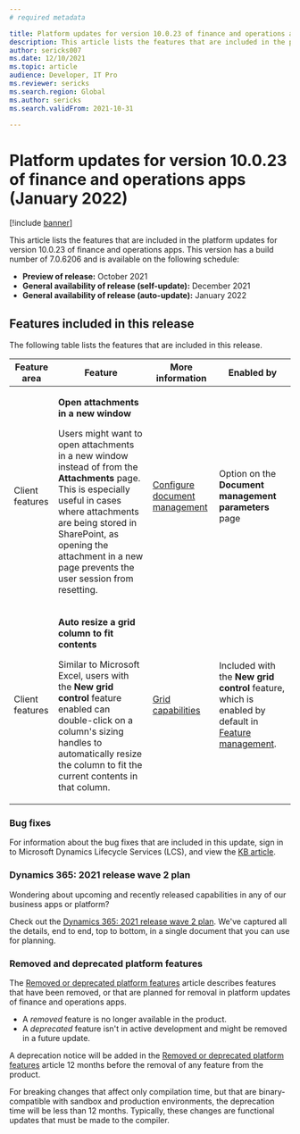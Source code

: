 ```yaml
---
# required metadata

title: Platform updates for version 10.0.23 of finance and operations apps (January 2022)
description: This article lists the features that are included in the platform updates for version 10.0.23 of finance and operations apps.
author: sericks007
ms.date: 12/10/2021
ms.topic: article
audience: Developer, IT Pro
ms.reviewer: sericks
ms.search.region: Global
ms.author: sericks
ms.search.validFrom: 2021-10-31

---
```

# Platform updates for version 10.0.23 of finance and operations apps (January 2022)

[!include [banner](../includes/banner.md)]

This article lists the features that are included in the platform updates for version 10.0.23 of finance and operations apps. This version has a build number of 7.0.6206 and is available on the following schedule:

- **Preview of release:** October 2021
- **General availability of release (self-update):** December 2021
- **General availability of release (auto-update):** January 2022

## Features included in this release

The following table lists the features that are included in this release.

| Feature area    | Feature | More information | Enabled by |
|-----------------|---------|------------------|---------------------------|
| Client features  | <p>**Open attachments in a new window**</p><p>Users might want to open attachments in a new window instead of from the **Attachments** page. This is especially useful in cases where attachments are being stored in SharePoint, as opening the attachment in a new page prevents the user session from resetting.</p>  | [Configure document management](../../fin-ops/organization-administration/configure-document-management.md)  |  Option on the **Document management parameters** page |
| Client features  | <p>**Auto resize a grid column to fit contents**</p><p>Similar to Microsoft Excel, users with the **New grid control** feature enabled can double-click on a column's sizing handles to automatically resize the column to fit the current contents in that column.</p>  | [Grid capabilities](../../fin-ops/get-started/grid-capabilities.md)  | Included with the **New grid control** feature, which is enabled by default in [Feature management](../../fin-ops/get-started/feature-management/feature-management-overview.md).  |

### Bug fixes

For information about the bug fixes that are included in this update, sign in to Microsoft Dynamics Lifecycle Services (LCS), and view the [KB article](https://fix.lcs.dynamics.com/Issue/Details?bugId=627874&dbType=3&qc=9b7e01944eb8b43f9c3aac4be26811c27be205847d6d2a240424f34f7e722910).

### Dynamics 365: 2021 release wave 2 plan

Wondering about upcoming and recently released capabilities in any of our business apps or platform?

Check out the [Dynamics 365: 2021 release wave 2 plan](/dynamics365-release-plan/2021wave2/). We've captured all the details, end to end, top to bottom, in a single document that you can use for planning.

### Removed and deprecated platform features

The [Removed or deprecated platform features](../../fin-ops/get-started/removed-deprecated-features-platform-updates.md) article describes features that have been removed, or that are planned for removal in platform updates of finance and operations apps.

- A *removed* feature is no longer available in the product.
- A *deprecated* feature isn't in active development and might be removed in a future update.

A deprecation notice will be added in the [Removed or deprecated platform features](../../fin-ops/get-started/removed-deprecated-features-platform-updates.md) article 12 months before the removal of any feature from the product.

For breaking changes that affect only compilation time, but that are binary-compatible with sandbox and production environments, the deprecation time will be less than 12 months. Typically, these changes are functional updates that must be made to the compiler.

